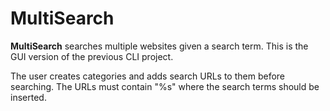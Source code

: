 # MultiSearch
**MultiSearch** searches multiple websites given a search term. This is the GUI version of the previous CLI project.

The user creates categories and adds search URLs to them before searching.
The URLs must contain "%s" where the search terms should be inserted.
